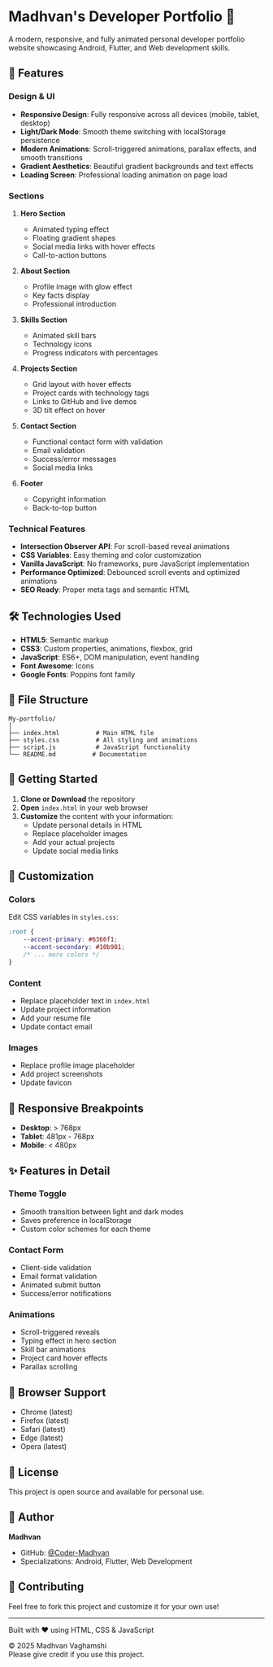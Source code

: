 # Madhvan's Developer Portfolio 🚀

A modern, responsive, and fully animated personal developer portfolio website showcasing Android, Flutter, and Web development skills.

## 🌟 Features

### Design & UI
- **Responsive Design**: Fully responsive across all devices (mobile, tablet, desktop)
- **Light/Dark Mode**: Smooth theme switching with localStorage persistence
- **Modern Animations**: Scroll-triggered animations, parallax effects, and smooth transitions
- **Gradient Aesthetics**: Beautiful gradient backgrounds and text effects
- **Loading Screen**: Professional loading animation on page load

### Sections
1. **Hero Section**
   - Animated typing effect
   - Floating gradient shapes
   - Social media links with hover effects
   - Call-to-action buttons

2. **About Section**
   - Profile image with glow effect
   - Key facts display
   - Professional introduction

3. **Skills Section**
   - Animated skill bars
   - Technology icons
   - Progress indicators with percentages

4. **Projects Section**
   - Grid layout with hover effects
   - Project cards with technology tags
   - Links to GitHub and live demos
   - 3D tilt effect on hover

5. **Contact Section**
   - Functional contact form with validation
   - Email validation
   - Success/error messages
   - Social media links

6. **Footer**
   - Copyright information
   - Back-to-top button

### Technical Features
- **Intersection Observer API**: For scroll-based reveal animations
- **CSS Variables**: Easy theming and color customization
- **Vanilla JavaScript**: No frameworks, pure JavaScript implementation
- **Performance Optimized**: Debounced scroll events and optimized animations
- **SEO Ready**: Proper meta tags and semantic HTML

## 🛠️ Technologies Used

- **HTML5**: Semantic markup
- **CSS3**: Custom properties, animations, flexbox, grid
- **JavaScript**: ES6+, DOM manipulation, event handling
- **Font Awesome**: Icons
- **Google Fonts**: Poppins font family

## 📁 File Structure

```
My-portfolio/
│
├── index.html          # Main HTML file
├── styles.css          # All styling and animations
├── script.js           # JavaScript functionality
└── README.md          # Documentation
```

## 🚀 Getting Started

1. **Clone or Download** the repository
2. **Open** `index.html` in your web browser
3. **Customize** the content with your information:
   - Update personal details in HTML
   - Replace placeholder images
   - Add your actual projects
   - Update social media links

## 🎨 Customization

### Colors
Edit CSS variables in `styles.css`:
```css
:root {
    --accent-primary: #6366f1;
    --accent-secondary: #10b981;
    /* ... more colors */
}
```

### Content
- Replace placeholder text in `index.html`
- Update project information
- Add your resume file
- Update contact email

### Images
- Replace profile image placeholder
- Add project screenshots
- Update favicon

## 📱 Responsive Breakpoints

- **Desktop**: > 768px
- **Tablet**: 481px - 768px
- **Mobile**: < 480px

## ✨ Features in Detail

### Theme Toggle
- Smooth transition between light and dark modes
- Saves preference in localStorage
- Custom color schemes for each theme

### Contact Form
- Client-side validation
- Email format validation
- Animated submit button
- Success/error notifications

### Animations
- Scroll-triggered reveals
- Typing effect in hero section
- Skill bar animations
- Project card hover effects
- Parallax scrolling

## 🔧 Browser Support

- Chrome (latest)
- Firefox (latest)
- Safari (latest)
- Edge (latest)
- Opera (latest)

## 📄 License

This project is open source and available for personal use.

## 👤 Author

**Madhvan**
- GitHub: [@Coder-Madhvan](https://github.com/Coder-Madhvan)
- Specializations: Android, Flutter, Web Development

## 🤝 Contributing

Feel free to fork this project and customize it for your own use!

---

Built with ❤️ using HTML, CSS & JavaScript


© 2025 Madhvan Vaghamshi  
Please give credit if you use this project.
